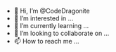 - 👋 Hi, I’m @CodeDragonite
- 👀 I’m interested in ...
- 🌱 I’m currently learning ...
- 💞️ I’m looking to collaborate on ...
- 📫 How to reach me ...

<!---
CodeDragonite/CodeDragonite is a ✨ special ✨ repository because its `README.md` (this file) appears on your GitHub profile.
You can click the Preview link to take a look at your changes.
--->
